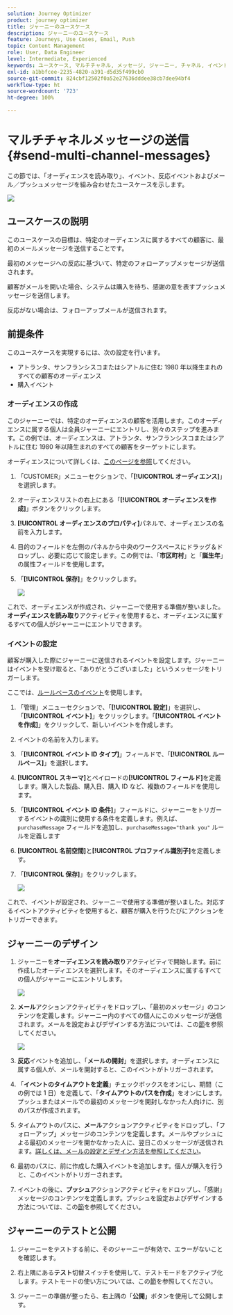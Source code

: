 ```yaml
---
solution: Journey Optimizer
product: journey optimizer
title: ジャーニーのユースケース
description: ジャーニーのユースケース
feature: Journeys, Use Cases, Email, Push
topic: Content Management
role: User, Data Engineer
level: Intermediate, Experienced
keywords: ユースケース, マルチチャネル, メッセージ, ジャーニー, チャネル, イベント, プッシュ
exl-id: a1bbfcee-2235-4820-a391-d5d35f499cb0
source-git-commit: 824cbf12502f0a52e27636dddee38cb7dee94bf4
workflow-type: ht
source-wordcount: '723'
ht-degree: 100%

---
```


# マルチチャネルメッセージの送信 {#send-multi-channel-messages}

この節では、「オーディエンスを読み取り」、イベント、反応イベントおよびメール／プッシュメッセージを組み合わせたユースケースを示します。

![](assets/jo-uc1.png)

## ユースケースの説明

このユースケースの目標は、特定のオーディエンスに属するすべての顧客に、最初のメールメッセージを送信することです。

最初のメッセージへの反応に基づいて、特定のフォローアップメッセージが送信されます。

顧客がメールを開いた場合、システムは購入を待ち、感謝の意を表すプッシュメッセージを送信します。

反応がない場合は、フォローアップメールが送信されます。

## 前提条件

このユースケースを実現するには、次の設定を行います。

* アトランタ、サンフランシスコまたはシアトルに住む 1980 年以降生まれのすべての顧客のオーディエンス
* 購入イベント

### オーディエンスの作成

このジャーニーでは、特定のオーディエンスの顧客を活用します。このオーディエンスに属する個人は全員ジャーニーにエントリし、別々のステップを進みます。この例では、オーディエンスは、アトランタ、サンフランシスコまたはシアトルに住む 1980 年以降生まれのすべての顧客をターゲットにします。

オーディエンスについて詳しくは、[このページを参照](../audience/about-audiences.md)してください。

1. 「CUSTOMER」メニューセクションで、「**[!UICONTROL オーディエンス]**」を選択します。
1. オーディエンスリストの右上にある「**[!UICONTROL オーディエンスを作成]**」ボタンをクリックします。
1. **[!UICONTROL オーディエンスのプロパティ]**&#x200B;パネルで、オーディエンスの名前を入力します。
1. 目的のフィールドを左側のパネルから中央のワークスペースにドラッグ＆ドロップし、必要に応じて設定します。この例では、「**市区町村**」と「**誕生年**」の属性フィールドを使用します。
1. 「**[!UICONTROL 保存]**」をクリックします。

   ![](assets/add-attributes.png)

これで、オーディエンスが作成され、ジャーニーで使用する準備が整いました。**オーディエンスを読み取り**&#x200B;アクティビティを使用すると、オーディエンスに属するすべての個人がジャーニーにエントリできます。

### イベントの設定

顧客が購入した際にジャーニーに送信されるイベントを設定します。ジャーニーはイベントを受け取ると、「ありがとうございました」というメッセージをトリガーします。

ここでは、[ルールベースのイベント](../event/about-events.md)を使用します。

1. 「管理」メニューセクションで、「**[!UICONTROL 設定]**」を選択し、「**[!UICONTROL イベント]**」をクリックします。「**[!UICONTROL イベントを作成]**」をクリックして、新しいイベントを作成します。

1. イベントの名前を入力します。

1. 「**[!UICONTROL イベント ID タイプ]**」フィールドで、「**[!UICONTROL ルールベース]**」を選択します。

1. **[!UICONTROL スキーマ]**&#x200B;とペイロードの&#x200B;**[!UICONTROL フィールド]**&#x200B;を定義します。購入した製品、購入日、購入 ID など、複数のフィールドを使用します。

1. 「**[!UICONTROL イベント ID 条件]**」フィールドに、ジャーニーをトリガーするイベントの識別に使用する条件を定義します。例えば、`purchaseMessage` フィールドを追加し、`purchaseMessage="thank you"` ルールを定義します

1. **[!UICONTROL 名前空間]**&#x200B;と&#x200B;**[!UICONTROL プロファイル識別子]**&#x200B;を定義します。

1. 「**[!UICONTROL 保存]**」をクリックします。

   ![](assets/jo-uc2.png)

これで、イベントが設定され、ジャーニーで使用する準備が整いました。対応するイベントアクティビティを使用すると、顧客が購入を行うたびにアクションをトリガーできます。

## ジャーニーのデザイン

1. ジャーニーを&#x200B;**オーディエンスを読み取り**&#x200B;アクティビティで開始します。前に作成したオーディエンスを選択します。そのオーディエンスに属するすべての個人がジャーニーにエントリします。

   ![](assets/jo-uc4.png)

1. **メール**&#x200B;アクションアクティビティをドロップし、「最初のメッセージ」のコンテンツを定義します。ジャーニー内のすべての個人にこのメッセージが送信されます。メールを設定およびデザインする方法については、この[節](../email/create-email.md)を参照してください。

   ![](assets/jo-uc5.png)

1. **反応**&#x200B;イベントを追加し、「**メールの開封**」を選択します。オーディエンスに属する個人が、メールを開封すると、このイベントがトリガーされます。

1. 「**イベントのタイムアウトを定義**」チェックボックスをオンにし、期間（この例では 1 日）を定義して、「**タイムアウトのパスを作成**」をオンにします。プッシュまたはメールでの最初のメッセージを開封しなかった人向けに、別のパスが作成されます。

1. タイムアウトのパスに、**メール**&#x200B;アクションアクティビティをドロップし、「フォローアップ」メッセージのコンテンツを定義します。メールやプッシュによる最初のメッセージを開かなかった人に、翌日このメッセージが送信されます。[詳しくは、メールの設定とデザイン方法を参照してください](../email/create-email.md)。

1. 最初のパスに、前に作成した購入イベントを追加します。個人が購入を行うと、このイベントがトリガーされます。

1. イベントの後に、**プッシュ**&#x200B;アクションアクティビティをドロップし、「感謝」メッセージのコンテンツを定義します。プッシュを設定およびデザインする方法については、この[節](../push/create-push.md)を参照してください。

## ジャーニーのテストと公開

1. ジャーニーをテストする前に、そのジャーニーが有効で、エラーがないことを確認します。

1. 右上隅にある&#x200B;**テスト**&#x200B;切替スイッチを使用して、テストモードをアクティブ化します。テストモードの使い方については、この[節](testing-the-journey.md)を参照してください。

1. ジャーニーの準備が整ったら、右上隅の「**公開**」ボタンを使用して公開します。
